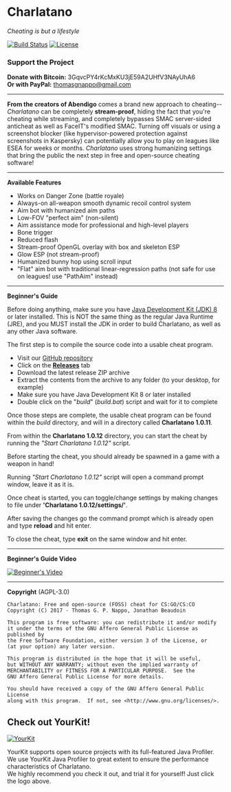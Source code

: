 # Charlatano
_Cheating is but a lifestyle_

[![Build Status](https://travis-ci.org/Jire/Charlatano.svg?branch=master)](https://travis-ci.org/Jire/Charlatano)
[![License](https://img.shields.io/github/license/Jire/Charlatano.svg)](https://github.com/Jire/Charlatano/blob/master/LICENSE.txt)

### Support the Project

**Donate with Bitcoin:** 3GqvcPY4rKcMxKU3jE59A2UHfV3NAyUhA6  
**Or with PayPal:** thomasgnappo@gmail.com

---

**From the creators of Abendigo** comes a brand new approach to cheating-- _Charlatano_ can be completely
__stream-proof__, hiding the fact that you're cheating while streaming, and completely bypasses SMAC server-sided
anticheat as well as FaceIT's modified SMAC. Turning off visuals or using a screenshot blocker
(like hypervisor-powered protection against screenshots in Kaspersky) can potentially allow you to play on leagues
like ESEA for weeks or months. _Charlatano_ uses strong humanizing settings that bring the public the next step in
free and open-source cheating software!

---

**Available Features**
* Works on Danger Zone (battle royale)
* Always-on all-weapon smooth dynamic recoil control system
* Aim bot with humanized aim paths
* Low-FOV "perfect aim" (non-silent)
* Aim assistance mode for professional and high-level players
* Bone trigger
* Reduced flash
* Stream-proof OpenGL overlay with box and skeleton ESP
* Glow ESP (not stream-proof)
* Humanized bunny hop using scroll input
* "Flat" aim bot with traditional linear-regression paths (not safe for use on leagues! use "PathAim" instead)

---

**Beginner's Guide**

Before doing anything, make sure you have
[Java Development Kit (JDK) 8](http://www.oracle.com/technetwork/java/javase/downloads/jdk8-downloads-2133151.html)
or later installed. This is NOT the same thing as the regular Java Runtime (JRE), and you MUST install the JDK
in order to build Charlatano, as well as any other Java software.

The first step is to compile the source code into a usable cheat program.

* Visit our [GitHub repository](https://github.com/Jire/Charlatano)
* Click on the [**Releases**](https://github.com/Jire/Charlatano/releases) tab
* Download the latest release ZIP archive
* Extract the contents from the archive to any folder (to your desktop, for example)
* Make sure you have Java Development Kit 8 or later installed
* Double click on the "_build_" (_build.bat_) script and wait for it to complete

Once those steps are complete, the usable cheat program can be found within the _build_
directory, and will in a directory called **Charlatano 1.0.11**.

From within the **Charlatano 1.0.12** directory, you can start the cheat by running
the _"Start Charlatano 1.0.12"_ script.

Before starting the cheat, you should already be spawned in a game with a weapon in hand!

Running _"Start Charlatano 1.0.12"_ script will open a command prompt window, leave it as it is.

Once cheat is started, you can toggle/change settings by making changes to file under **'Charlatano 1.0.12/settings/'**.

After saving the changes go the command prompt which is already open and type **reload** and hit enter.

To close the cheat, type **exit** on the same window and hit enter.

---

**Beginner's Guide Video**

[![Beginner's Video](http://i.imgur.com/pVLW5Yr.png)](https://www.youtube.com/watch?v=PapjDtR0OMY "Charlatano")

---

**Copyright** (AGPL-3.0)

```
Charlatano: Free and open-source (FOSS) cheat for CS:GO/CS:CO
Copyright (C) 2017 - Thomas G. P. Nappo, Jonathan Beaudoin

This program is free software: you can redistribute it and/or modify
it under the terms of the GNU Affero General Public License as published by
the Free Software Foundation, either version 3 of the License, or
(at your option) any later version.

This program is distributed in the hope that it will be useful,
but WITHOUT ANY WARRANTY; without even the implied warranty of
MERCHANTABILITY or FITNESS FOR A PARTICULAR PURPOSE.  See the
GNU Affero General Public License for more details.

You should have received a copy of the GNU Affero General Public License
along with this program.  If not, see <http://www.gnu.org/licenses/>.
```

## Check out YourKit!

[![YourKit](https://www.yourkit.com/images/yklogo.png)](https://www.yourkit.com/java/profiler/index.jsp)

YourKit supports open source projects with its full-featured Java Profiler.  
We use YourKit Java Profiler to great extent to ensure the performance characteristics of Charlatano.  
We highly recommend you check it out, and trial it for yourself! Just click the logo above.
